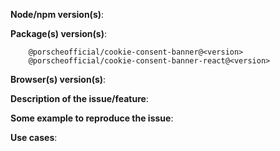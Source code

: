 **Node/npm version(s)**:

**Package(s) version(s)**:

```
    @porscheofficial/cookie-consent-banner@<version>
    @porscheofficial/cookie-consent-banner-react@<version>
```

**Browser(s) version(s)**:

**Description of the issue/feature**:

**Some example to reproduce the issue**:

**Use cases**:

